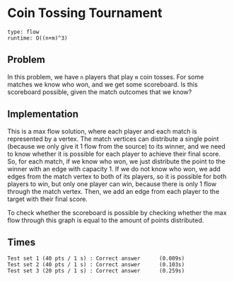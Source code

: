 # Coin Tossing Tournament

```
type: flow
runtime: O((n+m)^3)
```

## Problem

In this problem, we have `n` players that play `m` coin tosses. For some
matches we know who won, and we get some scoreboard. Is this scoreboard
possible, given the match outcomes that we know?

## Implementation

This is a max flow solution, where each player and each match is represented by
a vertex. The match vertices can distribute a single point (because we only
give it 1 flow from the source) to its winner, and we need to know whether it
is possible for each player to achieve their final score. So, for each match,
if we know who won, we just distribute the point to the winner with an edge
with capacity 1. If we do not know who won, we add edges from the match vertex
to both of its players, so it is possible for both players to win, but only one
player can win, because there is only 1 flow through the match vertex. Then, we
add an edge from each player to the target with their final score.

To check whether the scoreboard is possible by checking whether the max flow
through this graph is equal to the amount of points distributed.

## Times

```
Test set 1 (40 pts / 1 s) : Correct answer      (0.009s)
Test set 2 (40 pts / 1 s) : Correct answer      (0.103s)
Test set 3 (20 pts / 1 s) : Correct answer      (0.259s)
```
